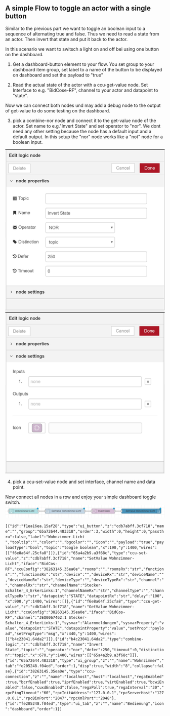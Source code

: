 ## A simple Flow to toggle an actor with a single button

Similar to the previous part we want to toggle an boolean input to a sequence of alternating true and false.
Thus we need to read a state from an actor. Then invert that state and put it back to the actor.

In this scenario we want to switsch a light on and off bei using one button on the dashboard.

1. Get a dashboard-button element to your flow. You set group to your dashboard item group, set label to a name of the button to be displayed on dashboard and set the payload to "true"

2. Read the actual state of the actor with a ccu-get-value node. Set Interface to e.g. "BidCose-RF", channel to your actor and datapoint to "state". 

Now we can connect both nodes und may add a debug node to the output of get-value to do some testing on the dashboard.

3. pick a combine-nor node and connect it to the get-value node of the actor. Set name to e.g."Invert State" and set operator to "nor". We dont need any other setting because the node has a default input and a default output.
In this setup the "nor" node works like a "not" node for a boolean input.

![Setup Nor-Node](https://github.com/drose28357/Pictures/blob/master/Nor-Node_1.jpg)
![unchanged output and input settings](https://github.com/drose28357/Pictures/blob/master/Nor-Node_2.jpg)

4. pick a ccu-set-value node and set interface, channel name and data point.

Now connect all nodes in a row and enjoy your simple dashboard toggle switch.
![Toggle flow for deashboard](https://github.com/drose28357/Pictures/blob/master/Toogle-Light-Flow.jpg)

```[{"id":"f1ea16ea.15af28","type":"ui_button","z":"cdb7abff.3cf718","name":"","group":"65a72644.483318","order":3,"width":0,"height":0,"passthru":false,"label":"Wohnzimmer-Licht ","tooltip":"","color":"","bgcolor":"","icon":"","payload":"true","payloadType":"bool","topic":"toogle boolean","x":190,"y":1400,"wires":[["f6e8a64f.25cfa8"]]},{"id":"65a4a2b9.a3f68c","type":"ccu-set-value","z":"cdb7abff.3cf718","name":"SetValue Wohnzimmer-Licht","iface":"BidCos-RF","ccuConfig":"38263145.35ea0e","rooms":"","roomsRx":"str","functions":"","functionsRx":"str","device":"","deviceRx":"str","deviceName":"","deviceNameRx":"str","deviceType":"","deviceTypeRx":"str","channel":"","channelRx":"str","channelName":"Stecker-Schalter_4_ErkerLinks:1","channelNameRx":"str","channelType":"","channelTypeRx":"str","datapoint":"STATE","datapointRx":"str","delay":"100","x":900,"y":1400,"wires":[]},{"id":"f6e8a64f.25cfa8","type":"ccu-get-value","z":"cdb7abff.3cf718","name":"GetValue Wohnzimmer-Licht","ccuConfig":"38263145.35ea0e","iface":"BidCos-RF","channel":"JEQ0067462:1 Stecker-Schalter_4_ErkerLinks:1","sysvar":"Alarmmeldungen","sysvarProperty":"value","datapoint":"STATE","datapointProperty":"value","setProp":"payload","setPropType":"msg","x":440,"y":1400,"wires":[["b4c23041.64da2"]]},{"id":"b4c23041.64da2","type":"combine-logic","z":"cdb7abff.3cf718","name":"Invert State","topic":"","operator":"nor","defer":250,"timeout":0,"distinction":"topic","x":670,"y":1400,"wires":[["65a4a2b9.a3f68c"]]},{"id":"65a72644.483318","type":"ui_group","z":"","name":"Wohnzimmer","tab":"fe205248.f04ed","order":1,"disp":true,"width":"8","collapse":false},{"id":"38263145.35ea0e","type":"ccu-connection","z":"","name":"localhost","host":"localhost","regaEnabled":true,"bcrfEnabled":true,"iprfEnabled":true,"virtEnabled":true,"bcwiEnabled":false,"cuxdEnabled":false,"regaPoll":true,"regaInterval":"30","rpcPingTimeout":"60","rpcInitAddress":"127.0.0.1","rpcServerHost":"127.0.0.1","rpcBinPort":"2047","rpcXmlPort":"2048"},{"id":"fe205248.f04ed","type":"ui_tab","z":"","name":"Bedienung","icon":"dashboard","order":1}]```

